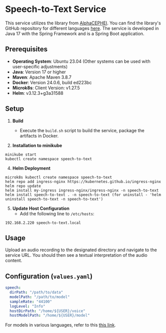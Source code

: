 # Speech-to-Text Service

This service utilizes the library from [AlphaCEPHEI](https://alphacephei.com/vosk/). You can find the library's GitHub repository for different languages [here](https://github.com/alphacep/vosk-api/tree/master). The service is developed in Java 17 with the Spring Framework and is a Spring Boot application.

## Prerequisites
- **Operating System**: Ubuntu 23.04 (Other systems can be used with user-specific adjustments)
- **Java**: Version 17 or higher
- **Maven**: Apache Maven 3.8.7
- **Docker**: Version 24.0.6, build ed223bc
- **Microk8s**: Client Version: v1.27.5
- **Helm**: v3.12.3+g3a31588

## Setup

1. **Build**
    - Execute the `build.sh` script to build the service, package the artifacts in Docker.

2. **Installation to minikube**
```
minikube start
kubectl create namespace speech-to-text

```


4. **Helm Deployment**
```
microk8s kubectl create namespace speech-to-text
helm repo add ingress-nginx https://kubernetes.github.io/ingress-nginx
helm repo update
helm install my-ingress ingress-nginx/ingress-nginx -n speech-to-text
helm install speech-to-text . -n speech-to-text (for uninstall - 'helm uninstall speech-to-text -n speech-to-text')
```

5. **Update Host Configuration**
    - Add the following line to `/etc/hosts`:
```
192.168.2.220 speech-to-text.local
```

## Usage

Upload an audio recording to the designated directory and navigate to the service URL. You should then see a textual interpretation of the audio content.

## Configuration (`values.yaml`)

```yaml
speech:
  dirPath: "/path/to/data"
  modelPath: "/path/to/model"
  sampleRate: "44100"
  logLevel: "Info"
  hostDirPath: "/home/${USER}/voice"
  hostModelPath: "/home/${USER}/model"
```

For models in various languages, refer to this [this link](https://alphacephei.com/vosk/models).